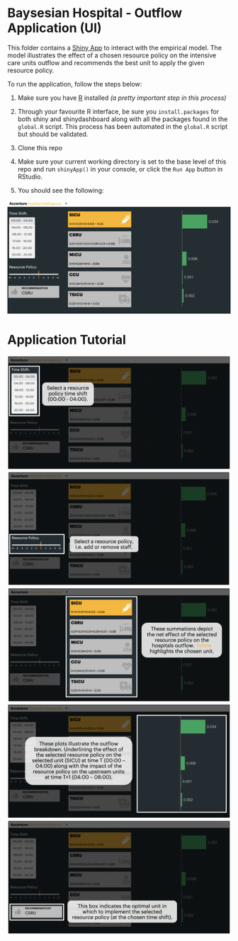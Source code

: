 # Baysesian Hospital - Outflow Application (UI)

This folder contains a [Shiny App](https://rstudio.github.io/shinydashboard/) to interact with the empirical model. The model illustrates the effect of a chosen resource policy on the intensive care units outflow and recommends the best unit to apply the given resource policy.

To run the application, follow the steps below:

1. Make sure you have [R](https://cran.r-project.org/doc/manuals/r-release/R-admin.html) installed *(a pretty important step in this process)*

2. Through your favourite R interface, be sure you `install.packages` for both shiny and shinydashboard along with all the packages found in the `global.R` script. This process has been automated in the `global.R` script but should be validated.

3. Clone this repo

4.  Make sure your current working directory is set to the base level of this repo and run `shinyApp()` in your console, or click the `Run App` button in RStudio.

5. You should see the following:

![rshiny-outflow](screenshots/ui.png)

# Application Tutorial  

![rshiny-detail_1](screenshots/detail_1.png)
![rshiny-detail_2](screenshots/detail_2.png)
![rshiny-detail_3](screenshots/detail_3.png)
![rshiny-detail_4](screenshots/detail_4.png)
![rshiny-detail_5](screenshots/detail_5.png)
